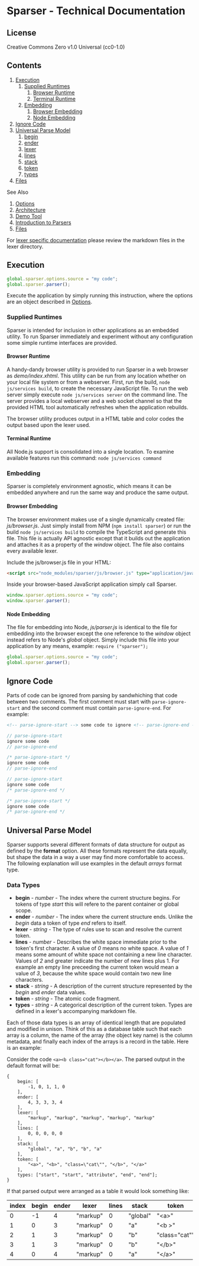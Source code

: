 # Sparser - Technical Documentation

## License
Creative Commons Zero v1.0 Universal (cc0-1.0)

## Contents
1. [Execution](#execution)
   1. [Supplied Runtimes](#supplied-runtimes)
      1. [Browser Runtime](#browser-runtime)
      1. [Terminal Runtime](#terminal-runtime)
   1. [Embedding](#embedding)
      1. [Browser Embedding](#browser-embedding)
      1. [Node Embedding](#node-embedding)
1. [Ignore Code](#ignore-code)
1. [Universal Parse Model](#universal-parse-model)
   1. [begin](#begin)
   1. [ender](#ender)
   1. [lexer](#lexer)
   1. [lines](#lines)
   1. [stack](#stack)
   1. [token](#token)
   1. [types](#types)
1. [Files](#files)

See Also
1. [Options](options.md)
1. [Architecture](architecture.md)
1. [Demo Tool](demo.md)
1. [Introduction to Parsers](parsers.md)
1. [Files](files.md)

For [lexer specific documentation](lexers) please review the markdown files in the lexer directory.

## Execution
```javascript
global.sparser.options.source = "my code";
global.sparser.parser();
```

Execute the application by simply running this instruction, where the options are an object described in [Options](#options).

### Supplied Runtimes
Sparser is intended for inclusion in other applications as an embedded utility.  To run Sparser immediately and experiment without any configuration some simple runtime interfaces are provided.

#### Browser Runtime
A handy-dandy browser utility is provided to run Sparser in a web browser as *demo/index.xhtml*.  This utility can be run from any location whether on your local file system or from a webserver.  First, run the build, `node js/services build`, to create the necessary JavaScript file.  To run the web server simply execute `node js/services server` on the command line.  The server provides a local webserver and a web socket channel so that the provided HTML tool automatically refreshes when the application rebuilds.

The browser utility produces output in a HTML table and color codes the output based upon the lexer used.

#### Terminal Runtime
All Node.js support is consolidated into a single location.  To examine available features run this command: `node js/services command`

### Embedding
Sparser is completely environment agnostic, which means it can be embedded anywhere and run the same way and produce the same output.

#### Browser Embedding
The browser environment makes use of a single dynamically created file: *js/browser.js*.  Just simply install from NPM (`npm install sparser`) or run the build `node js/services build` to compile the TypeScript and generate this file.  This file is actually API agnostic except that it builds out the application and attaches it as a property of the *window* object.  The file also contains every available lexer.

Include the js/browser.js file in your HTML:
```html
<script src="node_modules/sparser/js/browser.js" type="application/javascript"></script>
```

Inside your browser-based JavaScript application simply call Sparser.
```javascript
window.sparser.options.source = "my code";
window.sparser.parser();
```

#### Node Embedding
The file for embedding into Node, *js/parser.js* is identical to the file for embedding into the browser except the one reference to the *window* object instead refers to Node's *global* object.  Simply include this file into your application by any means, example: `require ("sparser");`

```javascript
global.sparser.options.source = "my code";
global.sparser.parser();
```

## Ignore Code
Parts of code can be ignored from parsing by sandwhiching that code between two comments.  The first comment must start with `parse-ignore-start` and the second comment must contain `parse-ignore-end`.  For example:

```xml
<!-- parse-ignore-start --> some code to ignore <!-- parse-ignore-end -->
```

```javascript
// parse-ignore-start
ignore some code
// parse-ignore-end

/* parse-ignore-start */
ignore some code
// parse-ignore-end

// parse-ignore-start
ignore some code
/* parse-ignore-end */

/* parse-ignore-start */
ignore some code
/* parse-ignore-end */
```

## Universal Parse Model
Sparser supports several different formats of data structure for output as defined by the **format** option.  All these formats represent the data equally, but shape the data in a way a user may find more comfortable to access.  The following explanation will use examples in the default *arrays* format type.

### Data Types 
* **begin** - *number* - The index where the current structure begins.  For tokens of type *start* this will refere to the parent container or global scope.
* **ender** - *number* - The index where the current structure ends. Unlike the *begin* data a token of type *end* refers to itself.
* **lexer** - *string* - The type of rules use to scan and resolve the current token.
* **lines** - *number* - Describes the white space immediate prior to the token's first character.  A value of *0* means no white space.  A value of *1* means some amount of white space not containing a new line character.  Values of *2* and greater indicate the number of new lines plus 1.  For example an empty line preceeding the current token would mean a value of *3*, because the white space would contain two new line characters.
* **stack** - *string* - A description of the current structure represented by the *begin* and *ender* data values.
* **token** - *string* - The atomic code fragment.
* **types** - *string* - A categorical description of the current token.  Types are defined in a lexer's accompanying markdown file.

Each of those data types is an array of identical length that are populated and modified in unison.  Think of this as a database table such that each array is a column, the name of the array (the object key name) is the column metadata, and finally each index of the arrays is a record in the table.  Here is an example:

Consider the code `<a><b class="cat"></b></a>`.  The parsed output in the default format will be:
```
{
    begin: [
        -1, 0, 1, 1, 0
    ],
    ender: [
        4, 3, 3, 3, 4
    ],
    lexer: [
        "markup", "markup", "markup", "markup", "markup"
    ],
    lines: [
        0, 0, 0, 0, 0
    ],
    stack: [
        "global", "a", "b", "b", "a"
    ],
    token: [
        "<a>", "<b>", "class=\"cat\"", "</b>", "</a>"
    ],
    types: ["start", "start", "attribute", "end", "end"];
}
```

If that parsed output were arranged as a table it would look something like:

index | begin | ender | lexer    |  lines | stack    | token         | types
----- | ----- | ----- | -------- | ------ | -------- | ------------- | -----
0     | -1    | 4     | "markup" | 0      | "global" | "&lt;a&gt;"   | "start"
1     | 0     | 3     | "markup" | 0      | "a"      | "&lt;b &gt;"  | "start"
2     | 1     | 3     | "markup" | 0      | "b"      | "class="cat"" | "attribute"
3     | 1     | 3     | "markup" | 0      | "b"      | "&lt;/b&gt;"  | "end"
4     | 0     | 4     | "markup" | 0      | "a"      | "&lt;/a&gt;"  | "end"